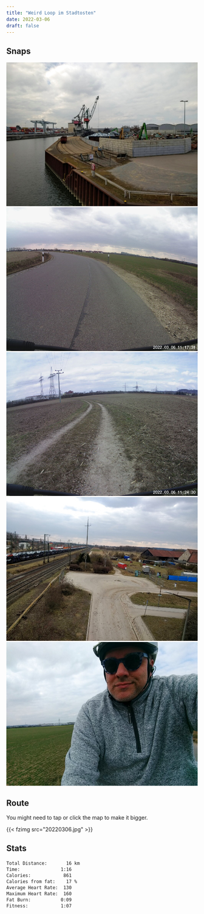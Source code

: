 ```yaml
---
title: "Weird Loop im Stadtosten"
date: 2022-03-06
draft: false
---
```




## Snaps
![](IMG220306-110204219_s.jpg)
![](IMG220306-111731F.JPG_s.jpg)
![](IMG220306-112430F.JPG_s.jpg)
![](IMG220306-113759457_s.jpg)
![](IMG22306-111641475_s.jpg)





## Route
You might need to tap or click the map to make it bigger.

{{< fzimg src="20220306.jpg" >}}

## Stats

```
Total Distance:       16 km
Time:               1:16
Calories:            861
Calories from fat:    17 %
Average Heart Rate:  130
Maximum Heart Rate:  160
Fat Burn:           0:09
Fitness:            1:07
```

